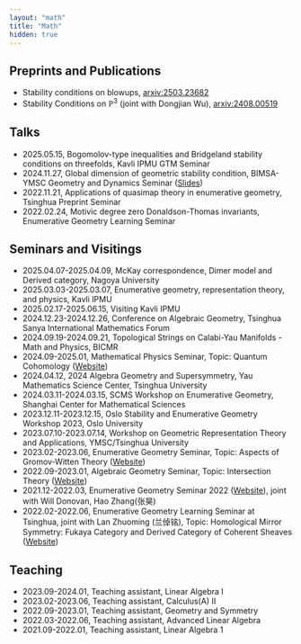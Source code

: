 ```yaml
---
layout: "math"
title: "Math"
hidden: true
---
```



## Preprints and Publications
- Stability conditions on blowups, [arxiv:2503.23682](https://arxiv.org/abs/2503.23682)
- Stability Conditions on $\mathbb{P}^3$ (joint with Dongjian Wu), [arxiv:2408.00519](https://arxiv.org/abs/2408.00519)

## Talks
- 2025.05.15, Bogomolov-type inequalities and Bridgeland stability conditions on threefolds, Kavli IPMU GTM Seminar 
- 2024.11.27, Global dimension of geometric stability condition, BIMSA-YMSC Geometry and Dynamics Seminar ([Slides](/file/GDSlides.pdf))
- 2022.11.21, Applications of quasimap theory in enumerative geometry, Tsinghua Preprint Seminar
- 2022.02.24, Motivic degree zero Donaldson-Thomas invariants, Enumerative Geometry Learning Seminar

## Seminars and Visitings
- 2025.04.07-2025.04.09, McKay correspondence, Dimer model and Derived category, Nagoya University
- 2025.03.03-2025.03.07, Enumerative geometry, representation theory, and physics, Kavli IPMU
- 2025.02.17-2025.06.15, Visiting Kavli IPMU
- 2024.12.23-2024.12.26, Conference on Algebraic Geometry, Tsinghua Sanya International Mathematics Forum
- 2024.09.19-2024.09.21, Topological Strings on Calabi-Yau Manifolds - Math and Physics, BICMR
- 2024.09-2025.01, Mathematical Physics Seminar, Topic: Quantum Cohomology ([Website](/post/mathematical_physics_seminar_2024_autumn/))
- 2024.04.12, 2024 Algebra Geometry and Supersymmetry, Yau Mathematics Science Center, Tsinghua University
- 2024.03.11-2024.03.15, SCMS Workshop on Enumerative Geometry, Shanghai Center for Mathematical Sciences
- 2023.12.11-2023.12.15, Oslo Stability and Enumerative Geometry Workshop 2023, Oslo University
- 2023.07.10-2023.07.14, Workshop on Geometric Representation Theory and Applications, YMSC/Tsinghua University
- 2023.02-2023.06, Enumerative Geometry Seminar, Topic: Aspects of Gromov-Witten Theory ([Website](/post/enumerative_geometry_seminar_2023_spring/))
- 2022.09-2023.01, Algebraic Geometry Seminar, Topic: Intersection Theory ([Website](/post/algebraic_geometry_seminar_2022_fall/))
- 2021.12-2022.03, Enumerative Geometry Seminar 2022 ([Website](https://yau-msc-events.github.io/seminars.html)), joint with Will Donovan, Hao Zhang(张昊)
- 2022.02-2022.06, Enumerative Geometry Learning Seminar at Tsinghua, joint with Lan Zhuoming (兰倬铭), Topic: Homological Mirror Symmetry: Fukaya Category and Derived Category of Coherent Sheaves ([Website](/post/enumerative_geometry_seminar_2022/))

## Teaching
- 2023.09-2024.01, Teaching assistant, Linear Algebra I
- 2023.02-2023.06, Teaching assistant, Calculus(A) II
- 2022.09-2023.01, Teaching assistant, Geometry and Symmetry
- 2022.03-2022.06, Teaching assistant, Advanced Linear Algebra
- 2021.09-2022.01, Teaching assistant, Linear Algebra 1
